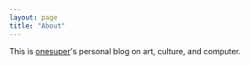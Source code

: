 ```yaml
---
layout: page
title: "About"
---
```



This is [onesuper](http://chengyichao.info)'s personal blog on art, culture, and computer.

